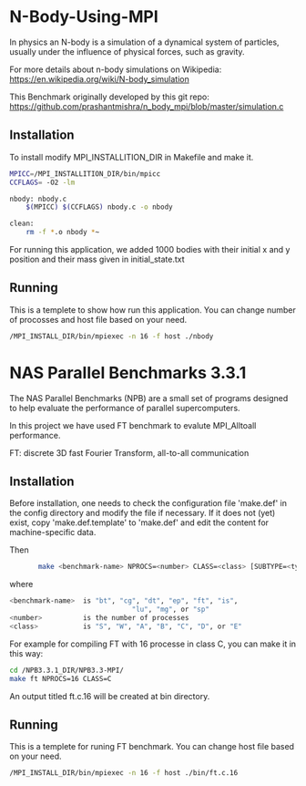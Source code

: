 # N-Body-Using-MPI

In physics an N-body is a simulation of a dynamical system of particles, usually under the influence of physical forces, such as gravity.

For more details about n-body simulations on Wikipedia: https://en.wikipedia.org/wiki/N-body_simulation

This Benchmark originally developed by this git repo: https://github.com/prashantmishra/n_body_mpi/blob/master/simulation.c


## Installation
To install modify MPI_INSTALLITION_DIR in Makefile and make it.

```bash
MPICC=/MPI_INSTALLITION_DIR/bin/mpicc
CCFLAGS= -O2 -lm

nbody: nbody.c
	$(MPICC) $(CCFLAGS) nbody.c -o nbody

clean:
	rm -f *.o nbody *~
```

For running this application, we added 1000 bodies with their initial x and y position and their mass given in initial_state.txt

## Running

This is a templete to show how run this application. You can change number of procosses and host file based on your need.

```bash
/MPI_INSTALL_DIR/bin/mpiexec -n 16 -f host ./nbody
```




# NAS Parallel Benchmarks 3.3.1

The NAS Parallel Benchmarks (NPB) are a small set of programs designed to help evaluate the performance of parallel supercomputers.

In this project we have used FT benchmark to evalute MPI_Alltoall performance.

FT: discrete 3D fast Fourier Transform, all-to-all communication


## Installation
Before installation, one needs to check the configuration file 'make.def' in the config directory and modify the file if necessary. 
If it does not (yet) exist, copy 'make.def.template' to 'make.def' and edit the content for machine-specific data.  


Then
```bash
       make <benchmark-name> NPROCS=<number> CLASS=<class> [SUBTYPE=<type>] [VERSION=VEC]
```
where 

```bash
<benchmark-name>  is "bt", "cg", "dt", "ep", "ft", "is", 
                              "lu", "mg", or "sp"
<number>          is the number of processes
<class>           is "S", "W", "A", "B", "C", "D", or "E"
```

For example for compiling FT with 16 processe in class C, you can make it in this way:

```bash
cd /NPB3.3.1_DIR/NPB3.3-MPI/
make ft NPROCS=16 CLASS=C
```

An output titled ft.c.16 will be created at bin directory.
 
## Running

This is a templete for runing FT benchmark. You can change host file based on your need.

```bash
/MPI_INSTALL_DIR/bin/mpiexec -n 16 -f host ./bin/ft.c.16
```
